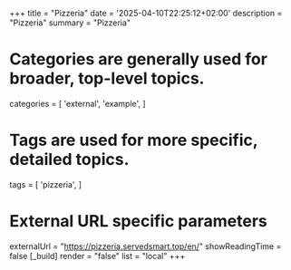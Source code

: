 +++
title = "Pizzeria"
date = '2025-04-10T22:25:12+02:00'
description = "Pizzeria"
summary = "Pizzeria"
# Categories are generally used for broader, top-level topics.
categories = [
 'external',
 'example',
]
# Tags are used for more specific, detailed topics.
tags = [
 'pizzeria',
]
# External URL specific parameters
externalUrl = "https://pizzeria.servedsmart.top/en/"
showReadingTime = false
[_build]
render = "false"
list = "local"
+++
